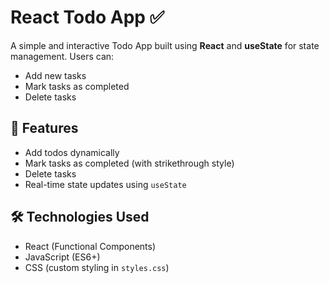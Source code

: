 # React Todo App ✅

A simple and interactive Todo App built using **React** and **useState** for state management. Users can:
- Add new tasks
- Mark tasks as completed
- Delete tasks


## 🚀 Features

- Add todos dynamically
- Mark tasks as completed (with strikethrough style)
- Delete tasks
- Real-time state updates using `useState`

## 🛠️ Technologies Used

- React (Functional Components)
- JavaScript (ES6+)
- CSS (custom styling in `styles.css`)




